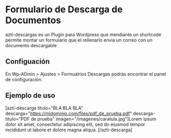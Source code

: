 # Formulario de Descarga de Documentos
azti-descargas es un Plugin para Wordpress que mendiante un shortcode permite montar un formulario que el rellenarlo envia un correo con un documento descargable

## Configuación
En Wp-ADmin > Ajustes > Formualrios Descargas podrás encontrar el panel de configuración. 

## Ejemplo de uso
[azti-descarga titulo="BLA BLA BLA" descarga="https://midominio.com/files/pdf_de_prueba.pdf" descarga-titulo="PDF de prueba" imagen="/imagenes/caratula.jpg"]Lorem ipsum dolor sit amet, consectetur adipiscing elit, sed do eiusmod tempor incididunt ut labore et dolore magna aliqua. [/azti-descarga]